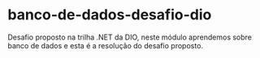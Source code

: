 # banco-de-dados-desafio-dio

Desafio proposto na trilha .NET da DIO, neste módulo aprendemos sobre banco de dados e esta é a resolução do desafio proposto.
